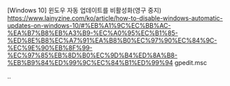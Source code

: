 

[Windows 10] 윈도우 자동 업데이트를 비활성화(영구 중지)
https://www.lainyzine.com/ko/article/how-to-disable-windows-automatic-updates-on-windows-10/#%EB%A1%9C%EC%BB%AC-%EA%B7%B8%EB%A3%B9-%EC%A0%95%EC%B1%85-%ED%8E%B8%EC%A7%91%EA%B8%B0%EC%97%90%EC%84%9C-%EC%9E%90%EB%8F%99-%EC%97%85%EB%8D%B0%EC%9D%B4%ED%8A%B8-%EB%B9%84%ED%99%9C%EC%84%B1%ED%99%94
gpedit.msc




..
